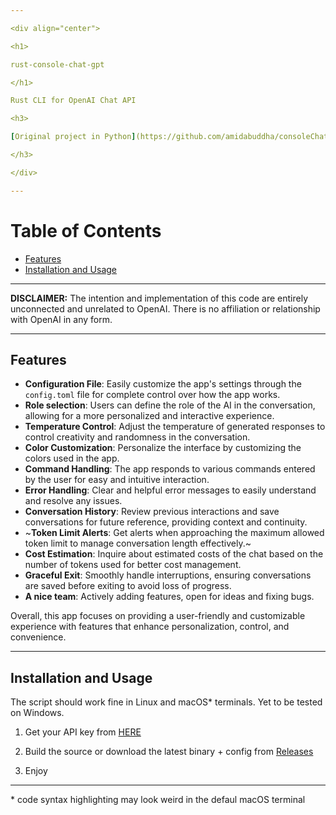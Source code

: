 ```yaml
---

<div align="center">

<h1>

rust-console-chat-gpt

</h1>

Rust CLI for OpenAI Chat API

<h3>

[Original project in Python](https://github.com/amidabuddha/consoleChatGPT)

</h3>

</div>

---
```


# Table of Contents

- [Features](#features)
- [Installation and Usage](#installation-and-usage)

---

**DISCLAIMER:**
The intention and implementation of this code are entirely unconnected and unrelated to OpenAI. There is no affiliation or relationship with OpenAI in any form.

---

## Features

- **Configuration File**: Easily customize the app's settings through the `config.toml` file for complete control over how the app works.
- **Role selection**: Users can define the role of the AI in the conversation, allowing for a more personalized and interactive experience.
- **Temperature Control**: Adjust the temperature of generated responses to control creativity and randomness in the conversation.
- **Color Customization**: Personalize the interface by customizing the colors used in the app.
- **Command Handling**: The app responds to various commands entered by the user for easy and intuitive interaction.
- **Error Handling**: Clear and helpful error messages to easily understand and resolve any issues.
- **Conversation History**: Review previous interactions and save conversations for future reference, providing context and continuity.
- ~**Token Limit Alerts**: Get alerts when approaching the maximum allowed token limit to manage conversation length effectively.~
- **Cost Estimation**: Inquire about estimated costs of the chat based on the number of tokens used for better cost management.
- **Graceful Exit**: Smoothly handle interruptions, ensuring conversations are saved before exiting to avoid loss of progress.
- **A nice team**: Actively adding features, open for ideas and fixing bugs.

Overall, this app focuses on providing a user-friendly and customizable experience with features that enhance personalization, control, and convenience.

---

## Installation and Usage

The script should work fine in Linux and macOS* terminals. Yet to be tested on Windows.

1. Get your API key from [HERE](https://platform.openai.com/account/api-keys)

5. Build the source or download the latest binary + config from [Releases](https://github.com/amidabuddha/rust-console-chat-gpt/releases)

3. Enjoy

---
\* code syntax highlighting may look weird in the defaul macOS terminal
